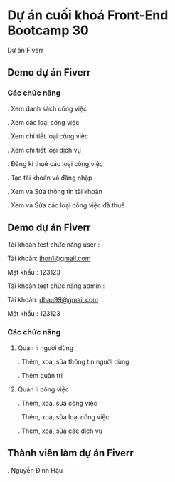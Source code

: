 # Dự án cuối khoá Front-End Bootcamp 30

Dự án Fiverr

## Demo dự án Fiverr

### Các chức năng

. Xem danh sách công việc

. Xem các loại công việc

. Xem chi tiết loại công việc

. Xem chi tiết loại dịch vụ

. Đăng kí thuê các loại công việc

. Tạo tài khoản và đăng nhập

. Xem và Sửa thông tin tài khoản

. Xem và Sửa các loại công việc đã thuê

## Demo dự án Fiverr

Tài khoản test chức năng user :

Tài khoản: jhon1@gmail.com

Mật khẩu : 123123

Tài khoản test chức năng admin :

Tài khoản: dhau99@gmail.com

Mật khẩu : 123123

### Các chức năng

1.  Quản lí người dùng

    . Thêm, xoá, sửa thông tin người dùng

    . Thêm quản trị

2.  Quản lí công việc

    . Thêm, xoá, sửa công việc

    . Thêm, xoá, sửa loại công việc

    . Thêm, xoá, sửa các dịch vụ

## Thành viên làm dự án Fiverr

. Nguyễn Đình Hậu
